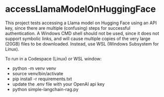 # accessLlamaModelOnHuggingFace
This project tests accessing a Llama model on Hugging Face using an API key, since there are multiple (confusing) steps for successful authentication.
A Windows CMD shell should not be used, since it does not support symbolic links, and will cause multiple copies of the very large (20GB) files to be downloaded.  Instead, use WSL (Windows Subsystem for Linux).

To run in a Codespace (Linux) or WSL window:
* python -m venv venv
* source venv/bin/activate
* pip install -r requirements.txt
* update the .env file with your OpenAI api key
* python simple-langchain-rag.py

